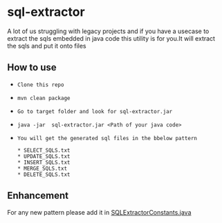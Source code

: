 # sql-extractor

A lot of us struggling with legacy projects and if you have a usecase to extract the sqls embedded  in java code this utility is for you.It will extract the sqls and put it onto files

## How to use

 * `` Clone this repo ``
 
 * `` mvn clean package ``
 
 * `` Go to target folder and look for sql-extractor.jar ``
 
 * `` java -jar  sql-extractor.jar <Path of your java code> ``
 
 * `` You will get the generated sql files in the bbelow pattern ``
 
 
 
 
       * SELECT_SQLS.txt
       * UPDATE_SQLS.txt
       * INSERT_SQLS.txt
       * MERGE_SQLS.txt
       * DELETE_SQLS.txt

## Enhancement

 For any new pattern please add it in [SQLExtractorConstants.java](manaspandey45/sql-extractor/blob/master/src/main/java/com/misc/core/utils/SQLExtractorConstants.java) 

